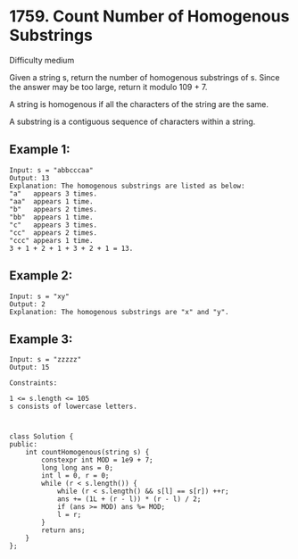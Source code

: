 # 1759. Count Number of Homogenous Substrings
Difficulty medium

Given a string s, return the number of homogenous substrings of s. Since the answer may be too large, return it modulo 109 + 7.

A string is homogenous if all the characters of the string are the same.

A substring is a contiguous sequence of characters within a string.


## Example 1:
```
Input: s = "abbcccaa"
Output: 13
Explanation: The homogenous substrings are listed as below:
"a"   appears 3 times.
"aa"  appears 1 time.
"b"   appears 2 times.
"bb"  appears 1 time.
"c"   appears 3 times.
"cc"  appears 2 times.
"ccc" appears 1 time.
3 + 1 + 2 + 1 + 3 + 2 + 1 = 13.
```


## Example 2:
```
Input: s = "xy"
Output: 2
Explanation: The homogenous substrings are "x" and "y".
```


## Example 3:
```
Input: s = "zzzzz"
Output: 15
```


```
Constraints:

1 <= s.length <= 105
s consists of lowercase letters.
```


#
```
class Solution {
public:
    int countHomogenous(string s) {
        constexpr int MOD = 1e9 + 7;
        long long ans = 0;
        int l = 0, r = 0;
        while (r < s.length()) {
            while (r < s.length() && s[l] == s[r]) ++r;
            ans += (1L + (r - l)) * (r - l) / 2;
            if (ans >= MOD) ans %= MOD;
            l = r;
        }
        return ans;
    }
};
```
